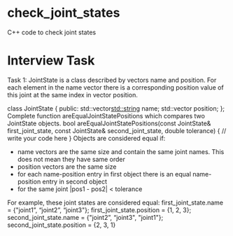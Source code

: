 # check_joint_states
C++ code to check joint states 

# Interview Task

Task 1:
JointState is a class described by vectors name and position. For each element in the
name vector there is a corresponding position value of this joint at the same index in vector
position.  

class JointState {
public:
std::vector<std::string> name;
std::vector<double> position;
};
Complete function areEqualJointStatePositions which compares two JointState objects.
bool areEqualJointStatePositions(const JointState& first_joint_state, const JointState&
second_joint_state, double tolerance)
{
// write your code here
}
Objects are considered equal if:  
- name vectors are the same size and contain the same joint names. This does not
mean they have same order  
- position vectors are the same size  
- for each name-position entry in first object there is an equal name-position entry in
second object  
- for the same joint |pos1 - pos2| < tolerance  
                                              
For example, these joint states are considered equal:
first_joint_state.name = {"joint1”, “joint2”, “joint3"};
first_joint_state.position = {1, 2, 3};
second_joint_state.name = {"joint2”, “joint3", "joint1"};
second_joint_state.position = {2, 3, 1}
